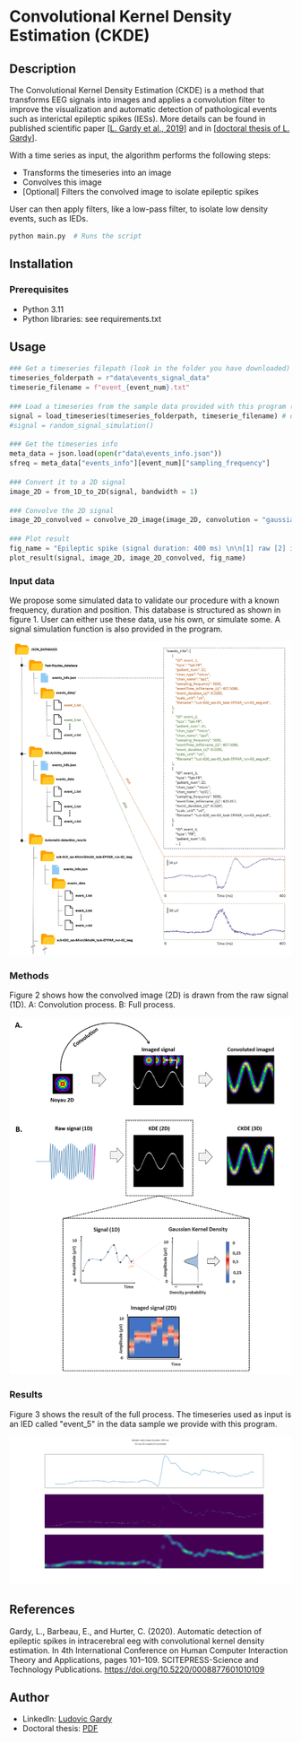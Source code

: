 # Convolutional Kernel Density Estimation (CKDE)

## Description
The Convolutional Kernel Density Estimation (CKDE) is a method that transforms EEG signals into images and applies a convolution filter to improve the visualization and automatic detection of pathological events such as interictal epileptic spikes (IESs). More details can be found in published scientific paper [[L. Gardy et al., 2019](https://doi.org/10.5220/0008877601010109)] and in [[doctoral thesis of L. Gardy](http://thesesups.ups-tlse.fr/5164/1/2021TOU30190.pdf)].

With a time series as input, the algorithm performs the following steps:
- Transforms the timeseries into an image
- Convolves this image
- [Optional] Filters the convolved image to isolate epileptic spikes

User can then apply filters, like a low-pass filter, to isolate low density events, such as IEDs.

```sh
python main.py  # Runs the script
```

## Installation

### Prerequisites
- Python 3.11
- Python libraries: see requirements.txt

## Usage
```python
### Get a timeseries filepath (look in the folder you have downloaded)
timeseries_folderpath = r"data\events_signal_data"
timeserie_filename = f"event_{event_num}.txt"

### Load a timeseries from the sample data provided with this program (1D)
signal = load_timeseries(timeseries_folderpath, timeserie_filename) # or,
#signal = random_signal_simulation()

### Get the timeseries info
meta_data = json.load(open(r"data\events_info.json"))
sfreq = meta_data["events_info"][event_num]["sampling_frequency"]

### Convert it to a 2D signal
image_2D = from_1D_to_2D(signal, bandwidth = 1)

### Convolve the 2D signal
image_2D_convolved = convolve_2D_image(image_2D, convolution = "gaussian custom")

### Plot result
fig_name = "Epileptic spike (signal duration: 400 ms) \n\n[1] raw [2] imaged [3] convoluted"
plot_result(signal, image_2D, image_2D_convolved, fig_name)
```

### Input data
We propose some simulated data to validate our procedure with a known frequency, duration and position. This database is structured as shown in figure 1. User can either use these data, use his own, or simulate some. A signal simulation function is also provided in the program.

![](images/image1.jpg)

### Methods
Figure 2 shows how the convolved image (2D) is drawn from the raw signal (1D). A: Convolution process. B: Full process.

![](images/image2.png)

### Results
Figure 3 shows the result of the full process. The timeseries used as input is an IED called "event_5" in the data sample we provide with this program.

![](images/image3.png)

## References
Gardy, L., Barbeau, E., and Hurter, C. (2020). Automatic detection of epileptic spikes in intracerebral eeg with convolutional kernel density estimation. In 4th International Conference on Human Computer Interaction Theory and Applications, pages 101–109. SCITEPRESS-Science and Technology Publications. https://doi.org/10.5220/0008877601010109


## Author
- LinkedIn: [Ludovic Gardy](https://www.linkedin.com/in/ludovic-gardy/)
- Doctoral thesis: [PDF](http://thesesups.ups-tlse.fr/5164/1/2021TOU30190.pdf)